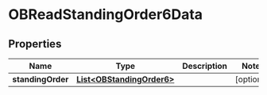 

# OBReadStandingOrder6Data

## Properties

Name | Type | Description | Notes
------------ | ------------- | ------------- | -------------
**standingOrder** | [**List&lt;OBStandingOrder6&gt;**](OBStandingOrder6.md) |  |  [optional]




